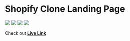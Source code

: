 # Shopify Clone Landing Page

![](https://img.shields.io/badge/-HTML-f06529) ![](https://img.shields.io/badge/-CSS-2965f1) ![](https://img.shields.io/badge/-TailwindCSS-1da9bb) ![](https://img.shields.io/badge/-Responsive-%3Ccolor%3E)

Check out **[Live Link](https://shopify-tailwind-geektousif.netlify.app/)**
